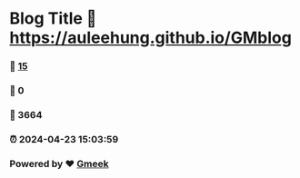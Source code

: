 # Blog Title :link: https://auleehung.github.io/GMblog 
### :page_facing_up: [15](https://auleehung.github.io/GMblog/tag.html) 
### :speech_balloon: 0 
### :hibiscus: 3664 
### :alarm_clock: 2024-04-23 15:03:59 
### Powered by :heart: [Gmeek](https://github.com/Meekdai/Gmeek)
